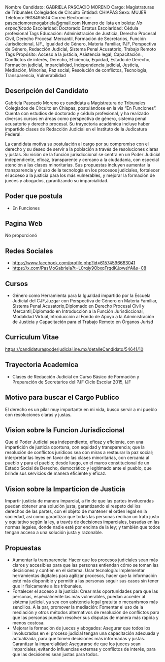 Nombre Candidato: GABRIELA PASCACIO MORENO
Cargo: Magistraturas de Tribunales Colegiados de Circuito
Entidad: CHIAPAS
Sexo: MUJER
Telefono: 9618495514
Correo Electronico: pascaciomorenogabriela@gmail.com
Numero de lista en boleta: *No especificado*
Escolaridad: Doctorado
Estatus Escolaridad: Cédula profesional
Tags Educación: Administración de Justicia, Derecho Procesal Civil, Derecho Procesal Mercantil, Formación de Secretarios, Función Jurisdiccional, IJF., Igualdad de Género, Materia Familiar, PJF, Perspectiva de Género, Redacción Judicial, Sistema Penal Acusatorio, Trabajo Remoto
Tags Propósito: Acceso a la justicia, Asistencia legal, Capacitación., Conflictos de interés, Derecho, Eficiencia, Equidad, Estado de Derecho, Formación judicial, Imparcialidad, Independencia judicial, Justicia, Mediación, Minorías, Paz social, Resolución de conflictos, Tecnología, Transparencia, Vulnerabilidad


## Descripción del Candidato 

Gabriela Pascacio Moreno es candidata a Magistratura de Tribunales Colegiados de Circuito en Chiapas, postulándose en la vía “En Funciones”. Cuenta con estudios de doctorado y cédula profesional, y ha realizado diversos cursos en áreas como perspectiva de género, sistema penal acusatorio y derecho procesal. Su trayectoria académica incluye haber impartido clases de Redacción Judicial en el Instituto de la Judicatura Federal.

La candidata motiva su postulación al cargo por su compromiso con el derecho y su deseo de servir a la población a través de resoluciones claras y justas. Su visión de la función jurisdiccional se centra en un Poder Judicial independiente, eficaz, transparente y cercano a la ciudadanía, con especial atención a las clases minoritarias. Sus propuestas incluyen aumentar la transparencia y el uso de la tecnología en los procesos judiciales, fortalecer el acceso a la justicia para los más vulnerables, y mejorar la formación de jueces y abogados, garantizando su imparcialidad.


## Poder que postula

- En Funciones


## Pagina Web

No proporcionó


## Redes Sociales

- https://www.facebook.com/profile.php?id=61574596683041
- https://x.com/PasMoGabriela?t=L0rqiy9ObxqFrqdKJpweYA&s=08


## Cursos

- Género como Herramienta para la Igualdad impartido por la Escuela Judicial del CJF,Juzgar con Perspectiva de Género en Materia Familiar, Sistema Penal Acusatorio,Diplomado en Derecho Procesal Civil y Mercantil,Diplomado en Introducción a la Función Jurisdiccional, Modalidad Virtual,Introducción al Fondo de Apoyo a la Administración de Justicia y Capacitación para el Trabajo Remoto en Órganos Jurisd


## Curriculum Vitae

https://candidaturaspoderjudicial.ine.mx/detalleCandidato/54641/10


## Trayectoria Academica

- Clases de Redacción Judicial en Curso Básico de Formación y Preparación de Secretarios del PJF Ciclo Escolar 2015, IJF


## Motivo para buscar el Cargo Publico

El derecho es un pilar muy importante en mi vida, busco servir a mi pueblo con resoluciones claras y justas.


## Vision sobre la Funcion Jurisdiccional

Que el Poder Judicial sea independiente, eficaz y eficiente, con una impartición de justicia oportuna, con equidad y transparencia; que la resolución de conflictos jurídicos sea con miras a restaurar la paz social; interpretar las leyes en favor de las clases minoritarias, con cercanía al pueblo y para el pueblo; desde luego, en el marco constitucional de un Estado Social de Derecho, democrático y legitimado ante el pueblo, que brinde sus servicios de manera eficiente y eficaz.


## Vision sobre la Imparticion de Justicia

Impartir justicia de manera imparcial, a fin de que las partes involucradas puedan obtener una solución justa, garantizando el respeto del los derechos de las partes, con el objeto de mantener el orden legal en la sociedad, así como garantizar que todas las personas reciban un trato justo y equitativo según la ley, a través de decisiones imparciales, basadas en las normas legales, donde nadie esté por encima de la ley; y también que todos tengan acceso a una solución justa y razonable.


## Propuestas

- Aumentar la transparencia: Hacer que los procesos judiciales sean más claros y accesibles para que las personas entiendan cómo se toman las decisiones y confíen en el sistema. Usar tecnología: Implementar herramientas digitales para agilizar procesos, hacer que la información esté más disponible y permitir a las personas seguir sus casos sin tener que ir físicamente a los tribunales.
- Fortalecer el acceso a la justicia: Crear más oportunidades para que las personas, especialmente las más vulnerables, puedan acceder al sistema judicial, ya sea con asistencia legal gratuita o mecanismos más sencillos. A la par, promover la mediación: Fomentar el uso de la mediación y otros métodos alternativos de resolución de conflictos para que las personas puedan resolver sus disputas de manera más rápida y menos costosa.
- Mejorar la formación de jueces y abogados: Asegurar que todos los involucrados en el proceso judicial tengan una capacitación adecuada y actualizada, para que tomen decisiones más informadas y justas. Garantizar la imparcialidad: Asegurarse de que los jueces sean imparciales, evitando influencias externas y conflictos de interés, para que las decisiones sean justas para todos.

